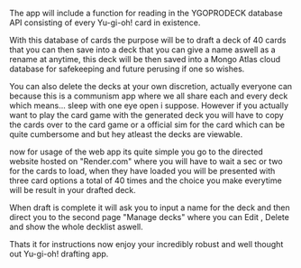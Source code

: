 The app will include a function for reading in the YGOPRODECK database API consisting of every Yu-gi-oh! card in existence.

With this database of cards the purpose will be to draft a deck of 40 cards that you can then save into a deck that you can give a name aswell as a rename at anytime, this deck will be then saved into a Mongo Atlas cloud database for safekeeping and future perusing if one so wishes.

You can also delete the decks at your own discretion, actually everyone can because this is a communism app where we all share each and every deck which means... sleep with one eye open i suppose. However if you actually want to play the card game with the generated deck you will have to copy the cards over to the card game or a official sim for the card which can be quite cumbersome and but hey atleast the decks are viewable.

now for usage of the web app its quite simple you go to the directed website hosted on "Render.com" where you will have to wait a sec or two for the cards to load, when they have loaded you will be presented with three card options a total of 40 times and the choice you make everytime will be result in your drafted deck.

When draft is complete it will ask you to input a name for the deck and then direct you to the second page "Manage decks" where you can Edit , Delete and show the whole decklist aswell.

Thats it for instructions now enjoy your incredibly robust and well thought out Yu-gi-oh! drafting app.
